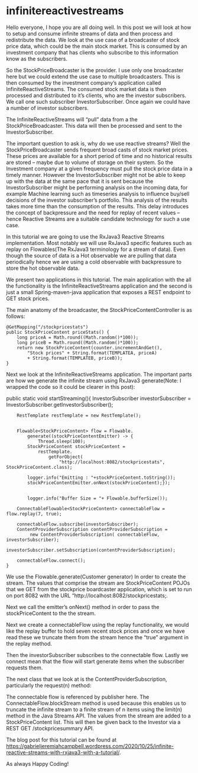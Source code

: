 # infinitereactivestreams

Hello everyone, I hope you are all doing well. In this post we will look at how to setup and consume infinite streams of data and then process and redistribute the data. We look at the use case of a broadcaster of stock price data, which could be the main stock market. This is consumed by an investment company that has clients who subscribe to this information know as the subscribers.

So the StockPriceBroadcaster is the provider. I use only one broadcaster here but we could extend the use case to multiple broadcasters. This is then consumed by the investment company’s application called InfiniteReactiveStreams. The consumed stock market data is then processed and distributed to it’s clients, who are the investor subscribers. We call one such subscriber InvestorSubscriber. Once again we could have a number of investor subscribers.

The InfiniteReactiveStreams will “pull” data from a the StockPriceBroadcaster. This data will then be processed and sent to the InvestorSubscriber.

The important question to ask is, why do we use reactive streams? Well the StockPriceBroadcaster sends frequent broad casts of stock market prices. These prices are available for a short period of time and no historical results are stored – maybe due to volume of storage on their system. So the Investment company at a given frequency must pull the stock price data in a timely manner. However the InvestorSubscriber might not be able to keep up with the data at the same pace that it is sent because the InvestorSubscriber might be performing analysis on the incoming data, for example Machine learning such as timeseries analysis to influence buy/sell decisions of the investor subscriber’s portfolio. This analysis of the results takes more time than the consumption of the results. This delay introduces the concept of backpressure and the need for replay of recent values – hence Reactive Streams are a suitable candidate technology for such a use case.

In this tutorial we are going to use the RxJava3 Reactive Streams implementation. Most notably we will use RxJava3 specific features such as replay on Flowables(The RxJava3 terminology for a stream of data). Even though the source of data is a Hot observable we are pulling that data periodically hence we are using a cold observable with backpressure to store the hot observable data.

We present two applications in this tutorial. The main application with the all the functionality is the InfiniteReactiveStreams application and the second is just a small Spring-maven-java application that exposes a REST endpoint to GET stock prices.

The main anatomy of the broadcaster, the StockPriceContentController is as follows:

	@GetMapping("/stockpricestats")
	public StockPriceContent priceStats() {		
		long priceA = Math.round((Math.random()*100));
		long priceB = Math.round((Math.random()*100));
		return new StockPriceContent(counter.incrementAndGet(), 
			"Stock prices" + String.format(TEMPLATEA, priceA)
			+ String.format(TEMPLATEB, priceB));
	}


Next we look at the InfiniteReactiveStreams application. The important parts are how we generate the infinite stream using RxJava3 generate(Note: I wrapped the code so it could be clearer in this post):

public static void startStreaming(){
        InvestorSubscriber investorSubscriber = InvestorSubscriber.getInvestorSubscriber();

        RestTemplate restTemplate = new RestTemplate();
        

        Flowable<StockPriceContent> flow = Flowable.
            generate((stockPriceContentEmitter) -> {
                Thread.sleep(100);
            StockPriceContent stockPriceContent = 
                restTemplate.
                    getForObject(
                        "http://localhost:8082/stockpricestats", StockPriceContent.class);
            
            logger.info("Emitting : "+stockPriceContent.toString());
            stockPriceContentEmitter.onNext(stockPriceContent);});
            

            logger.info("Buffer Size = "+ Flowable.bufferSize());

        ConnectableFlowable<StockPriceContent> connectableFlow = flow.replay(7, true);
        
        connectableFlow.subscribe(investorSubscriber);
        ContentProviderSubscription contentProviderSubscription =
             new ContentProviderSubscription( connectableFlow, investorSubscriber);
             investorSubscriber.setSubscription(contentProviderSubscription);

        connectableFlow.connect();   
    }


We use the Flowable.generate(Customer<Emitter> generator) In order to create the stream. The values that comprise the stream are StockPriceContent POJOs that we GET from the stockprice boardcaster application, which is set to run on port 8082 with the URL “http://localhost:8082/stockpricestats;.

Next we call the emitter’s onNext() method in order to pass the stockPriceContent to the the stream.

Next  we create a connectableFlow using the replay functionality, we would like the replay buffer to hold seven recent stock prices and once we have read these we truncate them from the stream hence the “true” argument in the replay method.

Then the investorSubscriber subscribes to the connectable flow. Lastly we connect mean that the flow will start generate items when the subscriber requests them.

The next class that we look at is the ContentProviderSubscription, particularly the request(n) method:

The connectable flow is referenced by publisher here. The ConnectableFlow.blockStream method is used because this enables us to truncate the infinite stream to a finite stream of n items using the limit(n) method in the Java Streams API. The values from the stream are added to a StockPriceContent list. This will then be given back to the Investor via a REST GET /stockpricesummary API.

The blog post for this tutorial can be found at https://gabrieljeremiahcampbell.wordpress.com/2020/10/25/infinite-reactive-streams-with-rxjava3-with-a-tutorial/.

As always Happy Coding!
